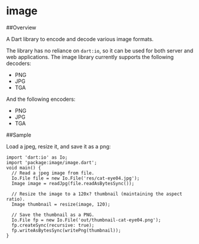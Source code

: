 # image

##Overview

A Dart library to encode and decode various image formats.

The library has no reliance on `dart:io`, so it can be used for both server and
web applications. The image library currently supports the following decoders:

- PNG
- JPG
- TGA

And the following encoders:

- PNG
- JPG
- TGA

##Sample

Load a jpeg, resize it, and save it as a png:

    import 'dart:io' as Io;
    import 'package:image/image.dart';
    void main() {
      // Read a jpeg image from file.
      Io.File file = new Io.File('res/cat-eye04.jpg');    
      Image image = readJpg(file.readAsBytesSync());

      // Resize the image to a 120x? thumbnail (maintaining the aspect ratio).
      Image thumbnail = resize(image, 120);
    
      // Save the thumbnail as a PNG.
      Io.File fp = new Io.File('out/thumbnail-cat-eye04.png');
      fp.createSync(recursive: true);
      fp.writeAsBytesSync(writePng(thumbnail));
    }

